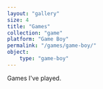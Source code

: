 ```yaml
---
layout: "gallery"
size: 4
title: "Games"
collection: "game"
platform: "Game Boy"
permalink: "/games/game-boy/"
object:
    type: "game-boy"
---
```


Games I've played.
